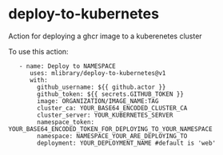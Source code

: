 # deploy-to-kubernetes
Action for deploying a ghcr image to a kuberenetes cluster

To use this action:
```
   - name: Deploy to NAMESPACE
      uses: mlibrary/deploy-to-kubernetes@v1
      with:
        github_username: ${{ github.actor }}
        github_token: ${{ secrets.GITHUB_TOKEN }}
        image: ORGANIZATION/IMAGE_NAME:TAG
        cluster_ca: YOUR_BASE64_ENCODED_CLUSTER_CA
        cluster_server: YOUR_KUBERNETES_SERVER
        namespace_token: YOUR_BASE64_ENCODED_TOKEN_FOR_DEPLOYING_TO_YOUR_NAMESPACE
        namespace: NAMESPACE_YOUR_ARE_DEPLOYING_TO
        deployment: YOUR_DEPLOYMENT_NAME #default is 'web'
```
